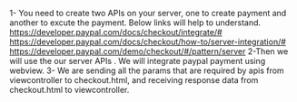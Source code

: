 1- You need to create two APIs on your server, one to create payment and another to excute the payment. Below links will help to understand.
https://developer.paypal.com/docs/checkout/integrate/#
https://developer.paypal.com/docs/checkout/how-to/server-integration/#
https://developer.paypal.com/demo/checkout/#/pattern/server
2-Then we will use the our server APIs . We will integrate paypal payment using webview.
3- We are sending all the params that are required by apis from viewcontroller to checkout.html, and receiving response data from checkout.html to viewcontroller.

